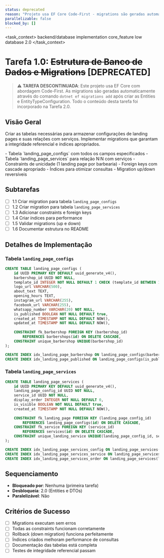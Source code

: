 ```yaml
---
status: deprecated
reason: "Projeto usa EF Core Code-First - migrations são geradas automaticamente a partir das Entities e EntityTypeConfiguration. Esta tarefa foi incorporada na Tarefa 2.0"
parallelizable: false
blocked_by: []
---
```


<task_context>
<domain>backend/database</domain>
<type>implementation</type>
<scope>core_feature</scope>
<complexity>low</complexity>
<dependencies>database</dependencies>
<unblocks>2.0</unblocks>
</task_context>

# Tarefa 1.0: ~~Estrutura de Banco de Dados e Migrations~~ [DEPRECATED]

> ⚠️ **TAREFA DESCONTINUADA**: Este projeto usa EF Core com abordagem Code-First. As migrations são geradas automaticamente através do comando `dotnet ef migrations add` após criar as Entities e EntityTypeConfiguration. Todo o conteúdo desta tarefa foi incorporado na Tarefa 2.0.

## Visão Geral

Criar as tabelas necessárias para armazenar configurações de landing pages e suas relações com serviços. Implementar migrations que garantam a integridade referencial e índices apropriados.

<requirements>
- Tabela `landing_page_configs` com todos os campos especificados
- Tabela `landing_page_services` para relação N:N com serviços
- Constraints de unicidade (1 landing page por barbearia)
- Foreign keys com cascade apropriado
- Índices para otimizar consultas
- Migration up/down reversíveis
</requirements>

## Subtarefas

- [ ] 1.1 Criar migration para tabela `landing_page_configs`
- [ ] 1.2 Criar migration para tabela `landing_page_services`
- [ ] 1.3 Adicionar constraints e foreign keys
- [ ] 1.4 Criar índices para performance
- [ ] 1.5 Validar migrations (up e down)
- [ ] 1.6 Documentar estrutura no README

## Detalhes de Implementação

### Tabela `landing_page_configs`

```sql
CREATE TABLE landing_page_configs (
    id UUID PRIMARY KEY DEFAULT uuid_generate_v4(),
    barbershop_id UUID NOT NULL,
    template_id INTEGER NOT NULL DEFAULT 1 CHECK (template_id BETWEEN 1 AND 5),
    logo_url VARCHAR(500),
    about_text TEXT,
    opening_hours TEXT,
    instagram_url VARCHAR(255),
    facebook_url VARCHAR(255),
    whatsapp_number VARCHAR(20) NOT NULL,
    is_published BOOLEAN NOT NULL DEFAULT true,
    created_at TIMESTAMP NOT NULL DEFAULT NOW(),
    updated_at TIMESTAMP NOT NULL DEFAULT NOW(),
    
    CONSTRAINT fk_barbershop FOREIGN KEY (barbershop_id) 
        REFERENCES barbershops(id) ON DELETE CASCADE,
    CONSTRAINT unique_barbershop UNIQUE(barbershop_id)
);

CREATE INDEX idx_landing_page_barbershop ON landing_page_configs(barbershop_id);
CREATE INDEX idx_landing_page_published ON landing_page_configs(is_published);
```

### Tabela `landing_page_services`

```sql
CREATE TABLE landing_page_services (
    id UUID PRIMARY KEY DEFAULT uuid_generate_v4(),
    landing_page_config_id UUID NOT NULL,
    service_id UUID NOT NULL,
    display_order INTEGER NOT NULL DEFAULT 0,
    is_visible BOOLEAN NOT NULL DEFAULT true,
    created_at TIMESTAMP NOT NULL DEFAULT NOW(),
    
    CONSTRAINT fk_landing_page FOREIGN KEY (landing_page_config_id)
        REFERENCES landing_page_configs(id) ON DELETE CASCADE,
    CONSTRAINT fk_service FOREIGN KEY (service_id)
        REFERENCES services(id) ON DELETE CASCADE,
    CONSTRAINT unique_landing_service UNIQUE(landing_page_config_id, service_id)
);

CREATE INDEX idx_landing_page_services_config ON landing_page_services(landing_page_config_id);
CREATE INDEX idx_landing_page_services_service ON landing_page_services(service_id);
CREATE INDEX idx_landing_page_services_order ON landing_page_services(landing_page_config_id, display_order);
```

## Sequenciamento

- **Bloqueado por**: Nenhuma (primeira tarefa)
- **Desbloqueia**: 2.0 (Entities e DTOs)
- **Paralelizável**: Não

## Critérios de Sucesso

- [ ] Migrations executam sem erros
- [ ] Todas as constraints funcionam corretamente
- [ ] Rollback (down migration) funciona perfeitamente
- [ ] Índices criados melhoram performance de consultas
- [ ] Documentação das tabelas está completa
- [ ] Testes de integridade referencial passam
